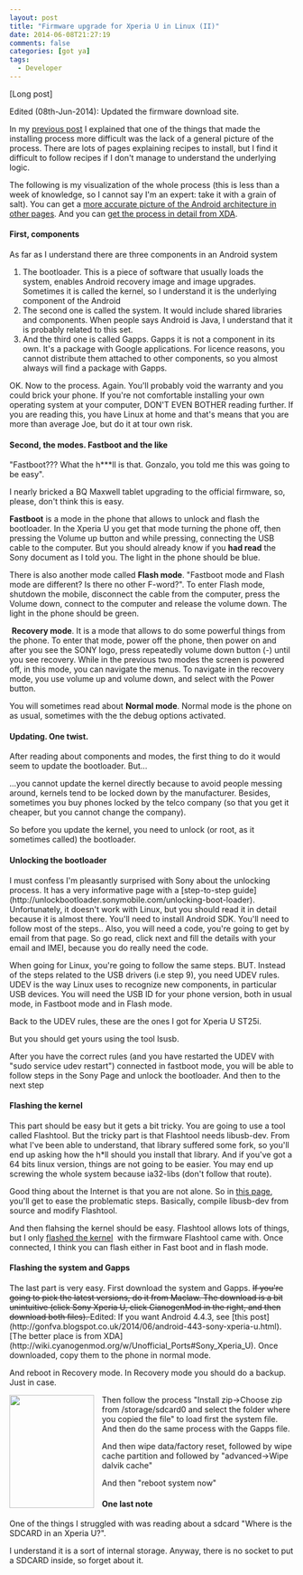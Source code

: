 ```yaml
---
layout: post
title: "Firmware upgrade for Xperia U in Linux (II)"
date: 2014-06-08T21:27:19
comments: false
categories: [got ya]
tags:
  - Developer
---
```


[Long post]


Edited (08th-Jun-2014): Updated the firmware download site.


In my [previous post](http://gonfva.blogspot.com/2013/11/firmware-upgrade-for-xperia-u-in-linux-i.html) I explained that one of the things that made the installing process more difficult was the lack of a general picture of the process. There are lots of pages explaining recipes to install, but I find it difficult to follow recipes if I don't manage to understand the underlying logic.


The following is my visualization of the whole process (this is less than a week of knowledge, so I cannot say I'm an expert: take it with a grain of salt). You can get a [more accurate picture of the Android architecture in other pages](http://www.android-app-market.com/android-architecture.html). And you can [get the process in detail from XDA](http://forum.xda-developers.com/showthread.php?t=2107775).



<h4>First, components</h4>As far as I understand there are three components in an Android system



<ol><li>The bootloader. This is a piece of software that usually loads the system, enables Android recovery image and image upgrades. Sometimes it is called the kernel, so I understand it is the underlying component of the Android</li><li>The second one is called the system. It would include shared libraries and components. When people says Android is Java, I understand that it is probably related to this set.</li><li>And the third one is called Gapps. Gapps it is not a component in its own. It's a package with Google applications. For licence reasons, you cannot distribute them attached to other components, so you almost always will find a package with Gapps.</li></ol>


OK. Now to the process. Again. You'll probably void the warranty and you could brick your phone. If you're not comfortable installing your own operating system at your computer, DON'T EVEN BOTHER reading further. If you are reading this, you have Linux at home and that's means that you are more than average Joe, but do it at tour own risk.


<h4>Second, the modes. Fastboot and the like</h4>
"Fastboot??? What the h***ll is that. Gonzalo, you told me this was going to be easy".


I nearly bricked a BQ Maxwell tablet upgrading to the official firmware, so, please, don't think this is easy.
<div>
</div><b>Fastboot</b> is a mode in the phone that allows to unlock and flash the bootloader. In the Xperia U you get that mode turning the phone off, then pressing the Volume up button and while pressing, connecting the USB cable to the computer. But you should already know if you&nbsp;<b>had read</b>&nbsp;the Sony document as I told you. The light in the phone should be blue.


There is also another mode called <b>Flash mode</b>. "Fastboot mode and Flash mode are different? Is there no other F-word?". To enter Flash mode, shutdown the mobile, disconnect the cable from the computer, press the Volume down, connect to the computer and release the volume down. The light in the phone should be green.


&nbsp;<b>Recovery mode</b>. It is a mode that allows to do some powerful things from the phone. To enter that mode, power off the phone, then power on and after you see the SONY logo, press repeatedly volume down button (-) until you see recovery. While in the previous two modes the screen is powered off, in this mode, you can navigate the menus.&nbsp;To navigate in the recovery mode, you use volume up and volume down, and select with the Power button.


You will sometimes read about <b>Normal mode</b>. Normal mode is the phone on as usual, sometimes with the the debug options activated.
<div>
</div><h4>Updating. One twist.</h4>After reading about components and modes, the first thing to do it would seem to update the bootloader. But...


...you cannot update the kernel directly because to avoid people messing around, kernels tend to be locked down by the manufacturer. Besides, sometimes you buy phones locked by the telco company (so that you get it cheaper, but you cannot change the company).


So before you update the kernel, you need to unlock (or root, as it sometimes called) the bootloader.


<h4>Unlocking the bootloader</h4>I must confess I'm&nbsp;pleasantly surprised with Sony about the unlocking process. It has a very informative page with a [step-to-step guide](http://unlockbootloader.sonymobile.com/unlocking-boot-loader). Unfortunately, it doesn't work with Linux, but you should read it in detail because it is almost there. You'll need to install Android SDK. You'll need to follow most of the steps.. Also, you will need a code, you're going to get by email from that page. So go read, click next and fill the details with your email and IMEI, because you do really need the code.


When going for Linux, you're going to follow the same steps. BUT. Instead of the steps related to the USB drivers (i.e step 9), you need UDEV rules. UDEV is the way Linux uses to recognize new components, in particular USB devices. You will need the USB ID for your phone version, both in usual mode, in Fastboot mode and in Flash mode.





Back to the UDEV rules, these are the ones I got for Xperia U ST25i.



<script src="https://gist.github.com/gonfva/7633925.js"></script>



But you should get yours using the tool lsusb.


After you have the correct rules (and you have restarted the UDEV with "sudo service udev restart") connected in fastboot mode, you will be able to follow steps in the Sony Page and unlock the bootloader. And then to the next step



<h4>Flashing the kernel</h4>This part should be easy but it gets a bit tricky. You are going to use a tool called Flashtool. But the tricky part is that Flashtool needs libusb-dev. From what I've been able to understand, that library suffered some fork, so you'll end up asking how the h*ll should you install that library. And if you've got a 64 bits linux version, things are not going to be easier. You may end up screwing the whole system because ia32-libs (don't follow that route).


Good thing about the Internet is that you are not alone. So in [this page](http://askubuntu.com/questions/366336/how-do-i-install-lsusbx-library), you'll get to ease the problematic steps. Basically, compile libusb-dev from source and modify Flashtool.


And then flahsing the kernel should be easy. Flashtool allows lots of things, but I only [flashed the kernel](http://forum.xda-developers.com/showthread.php?t=928343)&nbsp; with the firmware Flashtool came with. Once connected, I think you can flash either in Fast boot and in flash mode.


<h4>Flashing the system and Gapps</h4>The last part is very easy. First download the system and Gapps. <strike>If you're going to pick the latest versions, do it from Maclaw.&nbsp;The download is a bit unintuitive (click Sony Xperia U, click CianogenMod in the right, and then download both files).&nbsp;</strike>Edited: If you want Android 4.4.3, see [this post](http://gonfva.blogspot.co.uk/2014/06/android-443-sony-xperia-u.html). [The better place is from XDA](http://wiki.cyanogenmod.org/w/Unofficial_Ports#Sony_Xperia_U). Once downloaded, copy them to the phone in normal mode.


And reboot in Recovery mode. In Recovery mode you should do a backup. Just in case.
<div class="separator" style="clear: both; text-align: center;"><a href="http://3.bp.blogspot.com/-PH1vKJRPxU4/UpUG1kXe9XI/AAAAAAAAAjU/n6xOwR8A6aI/s1600/26112013201.jpg" imageanchor="1" style="clear: left; float: left; margin-bottom: 1em; margin-right: 1em;"><img border="0" src="http://3.bp.blogspot.com/-PH1vKJRPxU4/UpUG1kXe9XI/AAAAAAAAAjU/n6xOwR8A6aI/s200/26112013201.jpg" height="200" width="150" /></a></div>
Then follow the process "Install zip-&gt;Choose zip from /storage/sdcard0 and select the folder where you copied the file" to load first the system file. And then do the same process with the Gapps file.


And then wipe data/factory reset, followed by wipe cache partition and followed by "advanced-&gt;Wipe dalvik cache"


And then "reboot system now"


<h4>One last note</h4>
One of the things I struggled with was reading about a sdcard "Where is the SDCARD in an Xperia U?".


I understand it is a sort of internal storage. Anyway, there is no socket to put a SDCARD inside, so forget about it.







